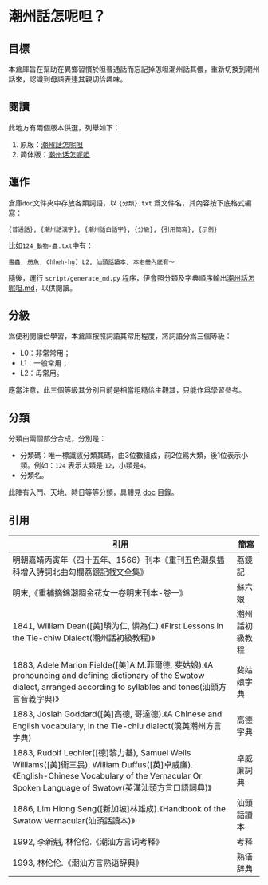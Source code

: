 # 潮州話怎呢呾？

## 目標

本倉庫旨在幫助在異鄉習慣於呾普通話而忘記掉怎呾潮州話其儂，重新切換到潮州話來，認識到母語表達其親切佮趣味。

## 閱讀

此地方有兩個版本供選，列舉如下：
1. 原版：[潮州話怎呢呾](潮州話怎呢呾.md) 
2. 简体版：[潮州话怎呢呾](潮州话怎呢呾.md)

## 運作

倉庫`doc`文件夾中存放各類詞語，以 `{分類}.txt` 爲文件名，其內容按下底格式編寫：

```
{普通話}, {潮州話漢字}, {潮州話白話字}, {分級}, {引用簡寫}, {示例}
```

比如`124_動物-蟲.txt`中有：

```
書蟲, 册魚, Chheh-hṳ̂, L2, 汕頭話讀本, 本老冊內底有～
```

隨後，運行 `script/generate_md.py` 程序，伊會照分類及字典順序輸出[潮州話怎呢呾.md](潮州話怎呢呾.md)，以供閱讀。

## 分級

爲便利閱讀佮學習，本倉庫按照詞語其常用程度，將詞語分爲三個等級：

* L0：非常常用；
* L1：一般常用；
* L2：毋常用。

應當注意，此三個等級其分別目前是相當粗糙佮主觀其，只能作爲學習參考。

## 分類

分類由兩個部分合成，分別是：

* 分類碼：唯一標識該分類其碼，由3位數組成，前2位爲大類，後1位表示小類。例如：`124` 表示大類是 `12`，小類是`4`。
* 分類名。

此陣有入門、天地、時日等等分類，具體見 [doc](doc/) 目錄。

## 引用

| 引用                                                         | 簡寫           |
| ------------------------------------------------------------ | -------------- |
| 明朝嘉靖丙寅年（四十五年、1566）刊本《重刊五色潮泉插科增入詩詞北曲勾欄荔鏡記戲文全集》 | 荔鏡記         |
| 明末,《重補摘錦潮調金花女一卷明末刊本-卷一》                 | 蘇六娘         |
| 1841, William Dean([美]璘为仁, 憐為仁).《First Lessons in the Tie-chiw Dialect(潮州話初級教程)》 | 潮州話初級教程 |
| 1883, Adele Marion Fielde([美]A.M.菲爾德, 斐姑娘).《A pronouncing and defining dictionary of the Swatow dialect, arranged according to syllables and tones(汕頭方言音義字典)》 | 斐姑娘字典     |
| 1883, Josiah Goddard([美]高德, 哥達德).《A Chinese and English vocabulary, in the Tie-chiu dialect(漢英潮州方言字典) | 高德字典       |
| 1883, Rudolf Lechler([德]黎力基), Samuel Wells Williams([美]衛三畏), William Duffus([英]卓威廉).《English-Chinese Vocabulary of the Vernacular Or Spoken Language of Swatow(英漢汕頭方言口語詞典)》 | 卓威廉詞典     |
| 1886, Lim Hiong Seng([新加坡]林雄成).《Handbook of the Swatow Vernacular(汕頭話讀本)》 | 汕頭話讀本     |
| 1992, 李新魁, 林伦伦.《潮汕方言词考释》                      | 考释           |
| 1993, 林伦伦.《潮汕方言熟语辞典》                            | 熟语辞典       |
